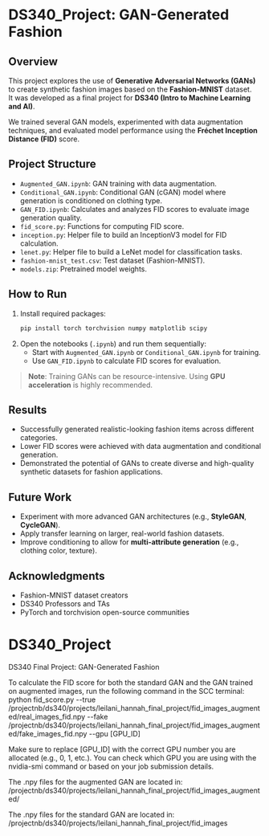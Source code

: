 # DS340_Project: GAN-Generated Fashion

## Overview
This project explores the use of **Generative Adversarial Networks (GANs)** to create synthetic fashion images based on the **Fashion-MNIST** dataset.  
It was developed as a final project for **DS340 (Intro to Machine Learning and AI)**.

We trained several GAN models, experimented with data augmentation techniques, and evaluated model performance using the **Fréchet Inception Distance (FID)** score.

## Project Structure
- `Augmented_GAN.ipynb`: GAN training with data augmentation.
- `Conditional_GAN.ipynb`: Conditional GAN (cGAN) model where generation is conditioned on clothing type.
- `GAN_FID.ipynb`: Calculates and analyzes FID scores to evaluate image generation quality.
- `fid_score.py`: Functions for computing FID score.
- `inception.py`: Helper file to build an InceptionV3 model for FID calculation.
- `lenet.py`: Helper file to build a LeNet model for classification tasks.
- `fashion-mnist_test.csv`: Test dataset (Fashion-MNIST).
- `models.zip`: Pretrained model weights.

## How to Run
1. Install required packages:
   ```bash
   pip install torch torchvision numpy matplotlib scipy

2. Open the notebooks (`.ipynb`) and run them sequentially:
   - Start with `Augmented_GAN.ipynb` or `Conditional_GAN.ipynb` for training.
   - Use `GAN_FID.ipynb` to calculate FID scores for evaluation.

> **Note**: Training GANs can be resource-intensive. Using **GPU acceleration** is highly recommended.

## Results
- Successfully generated realistic-looking fashion items across different categories.
- Lower FID scores were achieved with data augmentation and conditional generation.
- Demonstrated the potential of GANs to create diverse and high-quality synthetic datasets for fashion applications.

## Future Work
- Experiment with more advanced GAN architectures (e.g., **StyleGAN**, **CycleGAN**).
- Apply transfer learning on larger, real-world fashion datasets.
- Improve conditioning to allow for **multi-attribute generation** (e.g., clothing color, texture).

## Acknowledgments
- Fashion-MNIST dataset creators
- DS340 Professors and TAs
- PyTorch and torchvision open-source communities




# DS340_Project
DS340 Final Project: GAN-Generated Fashion


To calculate the FID score for both the standard GAN and the GAN trained on augmented images, run the following command in the SCC terminal:
python fid_score.py --true /projectnb/ds340/projects/leilani_hannah_final_project/fid_images_augmented/real_images_fid.npy --fake /projectnb/ds340/projects/leilani_hannah_final_project/fid_images_augmented/fake_images_fid.npy --gpu [GPU_ID]

Make sure to replace [GPU_ID] with the correct GPU number you are allocated (e.g., 0, 1, etc.). You can check which GPU you are using with the nvidia-smi command or based on your job submission details.

The .npy files for the augmented GAN are located in:
/projectnb/ds340/projects/leilani_hannah_final_project/fid_images_augmented/

The .npy files for the standard GAN are located in:
/projectnb/ds340/projects/leilani_hannah_final_project/fid_images



